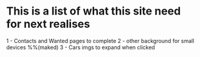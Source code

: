 # This is a list of what this site need for next realises

 1 - Contacts and Wanted pages to complete
 2 - other background for small devices %%(maked)
 3 - Cars imgs to expand when clicked 